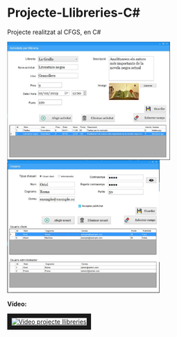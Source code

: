 # Projecte-Llibreries-C#
Projecte realitzat al CFGS, en C#

<img src="CapturaLlibreries.JPG" width="375" height="272" align="top" alt="imatge llibreries"> <img src="CapturaUsuaris.JPG" width="351" height="306" alt="imatge usuaris">

<p><b>Vídeo:</b></p>
<a href="https://youtu.be/K4G4qXWU5KI" target="_blank"><img src="http://img.youtube.com/vi/K4G4qXWU5KI/0.jpg" 
alt="Vídeo projecte llibreries" width="240" height="180" border="10" /></a>
